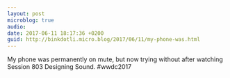 ```yaml
---
layout: post
microblog: true
audio: 
date: 2017-06-11 18:17:36 +0200
guid: http://binkdotli.micro.blog/2017/06/11/my-phone-was.html
---
```

My phone was permanently on mute, but now trying without after watching Session 803 Designing Sound. #wwdc2017
